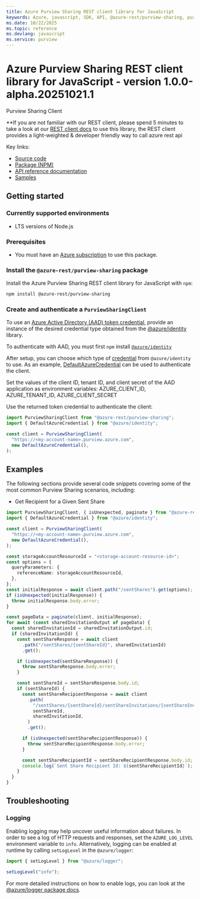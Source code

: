 ```yaml
---
title: Azure Purview Sharing REST client library for JavaScript
keywords: Azure, javascript, SDK, API, @azure-rest/purview-sharing, purview
ms.date: 10/22/2025
ms.topic: reference
ms.devlang: javascript
ms.service: purview
---
```

# Azure Purview Sharing REST client library for JavaScript - version 1.0.0-alpha.20251021.1 


Purview Sharing Client

\*\*If you are not familiar with our REST client, please spend 5 minutes to take a look at our [REST client docs](https://github.com/Azure/azure-sdk-for-js/blob/main/documentation/rest-clients.md) to use this library, the REST client provides a light-weighted & developer friendly way to call azure rest api

Key links:

- [Source code](https://github.com/Azure/azure-sdk-for-js/tree/main/sdk/purview/purview-sharing-rest)
- [Package (NPM)](https://www.npmjs.com/package/@azure-rest/purview-sharing)
- [API reference documentation](https://learn.microsoft.com/javascript/api/@azure-rest/purview-sharing?view=azure-node-preview)
- [Samples](https://github.com/Azure/azure-sdk-for-js/tree/main/sdk/purview/purview-sharing-rest/samples)

## Getting started

### Currently supported environments

- LTS versions of Node.js

### Prerequisites

- You must have an [Azure subscription](https://azure.microsoft.com/free/) to use this package.

### Install the `@azure-rest/purview-sharing` package

Install the Azure Purview Sharing REST client library for JavaScript with `npm`:

```bash
npm install @azure-rest/purview-sharing
```

### Create and authenticate a `PurviewSharingClient`

To use an [Azure Active Directory (AAD) token credential](https://github.com/Azure/azure-sdk-for-js/blob/main/sdk/identity/identity/samples/AzureIdentityExamples.md#authenticating-with-a-pre-fetched-access-token),
provide an instance of the desired credential type obtained from the
[@azure/identity](https://github.com/Azure/azure-sdk-for-js/tree/main/sdk/identity/identity#credentials) library.

To authenticate with AAD, you must first `npm` install [`@azure/identity`](https://www.npmjs.com/package/@azure/identity)

After setup, you can choose which type of [credential](https://github.com/Azure/azure-sdk-for-js/tree/main/sdk/identity/identity#credentials) from `@azure/identity` to use.
As an example, [DefaultAzureCredential](https://github.com/Azure/azure-sdk-for-js/tree/main/sdk/identity/identity#defaultazurecredential)
can be used to authenticate the client.

Set the values of the client ID, tenant ID, and client secret of the AAD application as environment variables:
AZURE_CLIENT_ID, AZURE_TENANT_ID, AZURE_CLIENT_SECRET

Use the returned token credential to authenticate the client:

```ts snippet:ReadmeSampleCreateClient_Node
import PurviewSharingClient from "@azure-rest/purview-sharing";
import { DefaultAzureCredential } from "@azure/identity";

const client = PurviewSharingClient(
  "https://<my-account-name>.purview.azure.com",
  new DefaultAzureCredential(),
);
```

## Examples

The following sections provide several code snippets covering some of the most common Purview Sharing scenarios, including:

- Get Recipient for a Given Sent Share

```ts snippet:ReadmeSampleGetRecipientForAGivenSentShare
import PurviewSharingClient, { isUnexpected, paginate } from "@azure-rest/purview-sharing";
import { DefaultAzureCredential } from "@azure/identity";

const client = PurviewSharingClient(
  "https://<my-account-name>.purview.azure.com",
  new DefaultAzureCredential(),
);

const storageAccountResourceId = "<storage-account-resource-id>";
const options = {
  queryParameters: {
    referenceName: storageAccountResourceId,
  },
};
const initialResponse = await client.path("/sentShares").get(options);
if (isUnexpected(initialResponse)) {
  throw initialResponse.body.error;
}

const pageData = paginate(client, initialResponse);
for await (const sharedInvitationOutput of pageData) {
  const sharedInvitationId = sharedInvitationOutput.id;
  if (sharedInvitationId) {
    const sentShareResponse = await client
      .path("/sentShares/{sentShareId}", sharedInvitationId)
      .get();

    if (isUnexpected(sentShareResponse)) {
      throw sentShareResponse.body.error;
    }

    const sentShareId = sentShareResponse.body.id;
    if (sentShareId) {
      const sentShareRecipientResponse = await client
        .path(
          "/sentShares/{sentShareId}/sentShareInvitations/{sentShareInvitationId}",
          sentShareId,
          sharedInvitationId,
        )
        .get();

      if (isUnexpected(sentShareRecipientResponse)) {
        throw sentShareRecipientResponse.body.error;
      }

      const sentShareRecipientId = sentShareRecipientResponse.body.id;
      console.log(`Sent Share Recipient Id: ${sentShareRecipientId}`);
    }
  }
}
```

## Troubleshooting

### Logging

Enabling logging may help uncover useful information about failures. In order to see a log of HTTP requests and responses, set the `AZURE_LOG_LEVEL` environment variable to `info`. Alternatively, logging can be enabled at runtime by calling `setLogLevel` in the `@azure/logger`:

```ts snippet:SetLogLevel
import { setLogLevel } from "@azure/logger";

setLogLevel("info");
```

For more detailed instructions on how to enable logs, you can look at the [@azure/logger package docs](https://github.com/Azure/azure-sdk-for-js/tree/main/sdk/core/logger).

